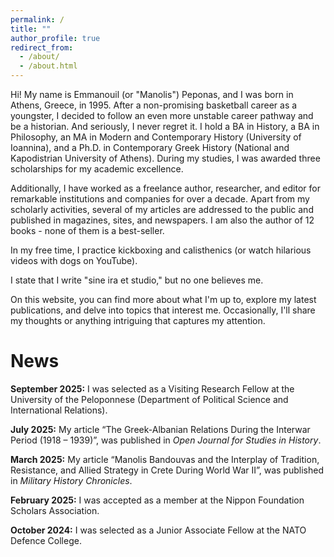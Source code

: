 ```yaml
---
permalink: /
title: ""
author_profile: true
redirect_from: 
  - /about/
  - /about.html
---
```

Hi! My name is Emmanouil (or "Manolis") Peponas, and I was born in Athens, Greece, in 1995. After a non-promising basketball career as a youngster, I decided to follow an even more unstable career pathway and be a historian. And seriously, I never regret it. 
I hold a BA in History, a BA in Philosophy, an MA in Modern and Contemporary History (University of Ioannina), and a Ph.D. in Contemporary Greek History (National and Kapodistrian University of Athens). During my studies, I was awarded three scholarships for my academic excellence. 

Additionally, I have worked as a freelance author, researcher, and editor for remarkable institutions and companies for over a decade. Apart from my scholarly activities, several of my articles are addressed to the public and published in magazines, sites, and newspapers. I am also the author of 12 books - none of them is a best-seller. 

In my free time, I practice kickboxing and calisthenics (or watch hilarious videos with dogs on YouTube). 

I state that I write "sine ira et studio," but no one believes me.  

On this website, you can find more about what I'm up to, explore my latest publications, and delve into topics that interest me. Occasionally, I'll share my thoughts or anything intriguing that captures my attention.  


News
======
**September 2025:**	I was selected as a Visiting Research Fellow at the University of the Peloponnese (Department of Political Science and International Relations).

**July 2025:** My article “The Greek-Albanian Relations During the Interwar Period (1918 – 1939)”, was published in _Open Journal for Studies in History_.

**March 2025:** My article “Manolis Bandouvas and the Interplay of Tradition, Resistance, and Allied Strategy in Crete During World War II”, was published in _Military History Chronicles_.

**February 2025:**	I was accepted as a member at the Nippon Foundation Scholars Association.

**October 2024:**	I was selected as a Junior Associate Fellow at the NATO Defence College.